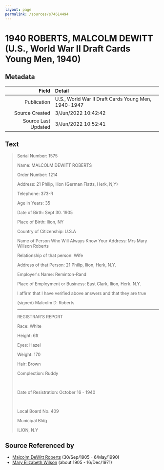 ```yaml
---
layout: page
permalink: /sources/s74614494
---
```


# 1940 ROBERTS, MALCOLM DEWITT (U.S., World War II Draft Cards Young Men, 1940)

## Metadata
Field | Detail
---:|:---
Publication | U.S., World War II Draft Cards Young Men, 1940-1947
Source Created | 3/Jun/2022 10:42:42
Source Last Updated | 3/Jun/2022 10:52:41

## Text

> Serial Number: 1575
>
> Name: MALCOLM DEWITT ROBERTS
>
> Order Number: 1214
>
> Address: 21 Philip, Ilion (German Flatts, Herk, N,Y)
>
> Telephone: 373-R
>
> Age in Years: 35
>
> Date of Birth: Sept 30. 1905
>
> Place of Birth: Ilion, NY
>
> Country of Citizenship: U.S.A
>
> Name of Person Who Will Always Know Your Address: Mrs Mary Wilison Roberts
>
> Relationship of that person: Wife
>
> Address of that Person: 21 Philip, Ilion, Herk, N.Y.
>
> Employer's Name: Reminton-Rand
>
> Place of Employment or Business: East Clark, Ilion, Herk. N.Y.
>
> I affirm that I have verified above answers and that they are true
>
> (signed) Malcolm D. Roberts
>
> ---
>
> REGISTRAR'S REPORT
>
> Race: White
>
> Height: 6ft
>
> Eyes: Hazel
>
> Weight: 170
>
> Hair: Brown
>
> Complection: Ruddy
>
> <br/>
>
> Date of Resistration: October 16 - 1940
>
> <br/>
>
> Local Board No. 409
>
> Municipal Bldg
>
> ILION, N.Y
>

## Source Referenced by

* [Malcolm DeWitt Roberts](../people/@21721539@-malcolm-dewitt-roberts-b1905-9-30-d1990-5-6.md) (30/Sep/1905 - 6/May/1990)
* [Mary Elizabeth Wilson](../people/@99819804@-mary-elizabeth-wilson-b1905-d1971-12-16.md) (about 1905 - 16/Dec/1971)
